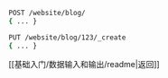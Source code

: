 ```bash
POST /website/blog/
{ ... }
```
```bash
PUT /website/blog/123/_create
{ ... }
```

[[基础入门/数据输入和输出/readme|返回]]